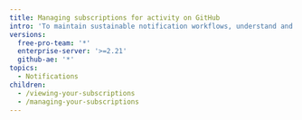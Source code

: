 ```yaml
---
title: Managing subscriptions for activity on GitHub
intro: 'To maintain sustainable notification workflows, understand and regularly review your subscriptions.'
versions:
  free-pro-team: '*'
  enterprise-server: '>=2.21'
  github-ae: '*'
topics:
  - Notifications
children:
  - /viewing-your-subscriptions
  - /managing-your-subscriptions
---
```


